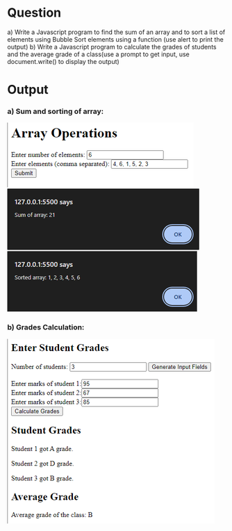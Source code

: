 # Question
a) Write a Javascript program to find the sum of an array and to sort a list of elements using Bubble Sort elements using a function (use alert to print the output)
b) Write a Javascript program to calculate the grades of students and the average grade of a class(use a prompt to get input, use document.write() to display the output)


# Output
### a) Sum and sorting of array:
![sumandsorting](https://github.com/noelmathen/College-Lab-Works/blob/main/S6%20MWA%20(Modern%20Web%20Applications)/Expt4%20-%20Javascript%20Array%2C%20Object%20and%20Functions/Outputs/a_JS_array.html_output_1.png)
![sumandsorting](https://github.com/noelmathen/College-Lab-Works/blob/main/S6%20MWA%20(Modern%20Web%20Applications)/Expt4%20-%20Javascript%20Array%2C%20Object%20and%20Functions/Outputs/a_JS_array.html_output_2.png)
![sumandsorting](https://github.com/noelmathen/College-Lab-Works/blob/main/S6%20MWA%20(Modern%20Web%20Applications)/Expt4%20-%20Javascript%20Array%2C%20Object%20and%20Functions/Outputs/a_JS_array.html_output_3.png)

### b) Grades Calculation:
![gradescalculationoutput](https://github.com/noelmathen/College-Lab-Works/blob/main/S6%20MWA%20(Modern%20Web%20Applications)/Expt4%20-%20Javascript%20Array%2C%20Object%20and%20Functions/Outputs/b_JS_student_grades.html_output_1.png)
